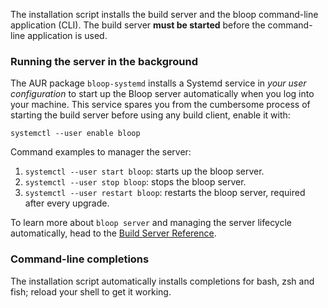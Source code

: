 The installation script installs the build server and the bloop command-line
application (CLI). The build server **must be started** before the
command-line application is used.

### Running the server in the background

The AUR package `bloop-systemd` installs a Systemd service in *your user configuration*
to start up the Bloop server automatically when you log into your machine. This
service spares you from the cumbersome process of starting the build server
before using any build client, enable it with:

```
systemctl --user enable bloop
```

Command examples to manager the server:

1. `systemctl --user start bloop`: starts up the bloop server.
1. `systemctl --user stop bloop`: stops the bloop server.
1. `systemctl --user restart bloop`: restarts the bloop server, required after every upgrade.

To learn more about `bloop server` and managing the server lifecycle
automatically, head to the [Build Server Reference](docs/server-reference).

### Command-line completions

The installation script automatically installs completions for bash, zsh and
fish; reload your shell to get it working.
